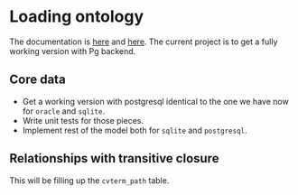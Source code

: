 # Loading ontology
The documentation is [here](http://dictybase.github.io/obo-loading/index.html) and [here](http://dictybase.github.io/obo-loader/index.html). 
The current project is to get a fully working version with Pg backend.

## Core data

* Get a working version with postgresql identical to the one we have now for ```oracle``` and ```sqlite```.
* Write unit tests for those pieces.
* Implement rest of the model both for ```sqlite``` and ```postgresql```.


## Relationships with transitive closure
This will be filling up the ```cvterm_path``` table.
